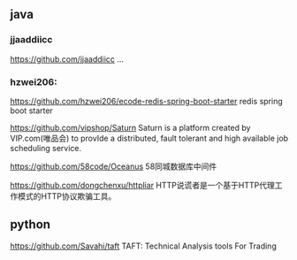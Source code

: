## java

### jjaaddiicc
https://github.com/jjaaddiicc
...

### hzwei206:
https://github.com/hzwei206/ecode-redis-spring-boot-starter
redis spring boot starter

https://github.com/vipshop/Saturn
Saturn is a platform created by VIP.com(唯品会) to provIde a distributed, fault tolerant and high available job scheduling service.

https://github.com/58code/Oceanus
58同城数据库中间件

https://github.com/dongchenxu/httpliar
HTTP说谎者是一个基于HTTP代理工作模式的HTTP协议欺骗工具。

## python

https://github.com/Savahi/taft
TAFT: Technical Analysis tools For Trading
